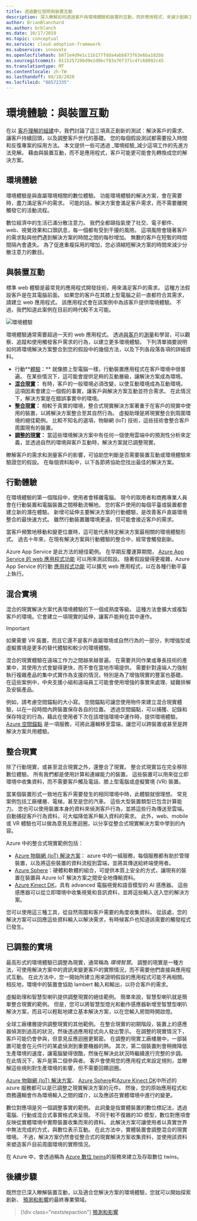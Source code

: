 ```yaml
---
title: 透過數位發明與裝置互動
description: 深入瞭解如何透過客戶與環境體驗和裝置的互動，而非應用程式，來減少創新工作。
author: BrianBlanchard
ms.author: brblanch
ms.date: 10/17/2019
ms.topic: conceptual
ms.service: cloud-adoption-framework
ms.subservice: innovate
ms.openlocfilehash: b871e4d9e1c11b177fdda4abb873f63e6ba182bb
ms.sourcegitcommit: 011525720bd9e2d9bcf03a76f371c4fc68092c45
ms.translationtype: MT
ms.contentlocale: zh-TW
ms.lasthandoff: 08/18/2020
ms.locfileid: "88572335"
---
```

# <a name="ambient-experiences-interact-with-devices"></a>環境體驗：與裝置互動

在以 [客戶理解的組建](./build.md)中，我們討論了這三項真正創新的測試：解決客戶的需求、讓客戶持續回頭，以及調整客戶世代的基礎。 您的每個假設測試都需要投入時間和反復專案的採用方法。 本文提供一些可透過 _環境經驗_減少這項工作的先進方法見解。 藉由與裝置互動，而不是應用程式，客戶可能更可能會先轉換成您的解決方案。

## <a name="ambient-experiences"></a>環境體驗

環境體驗是與直屬環境相關的數位體驗。 功能環境體驗的解決方案，會在需要時，盡力滿足客戶的需求。 可能的話，解決方案會滿足客戶需求，而不需要離開觸發它的活動流程。

數位經濟中的生活已滿分散注意力。 我們全都頤指氣使了社交、電子郵件、web、視覺效果和口頭訊息，每一個都有受到干擾的風險。 這項風險會隨著客戶的需求點與他們遇到解決方案的時間之間的每秒增加。 無數的客戶在短暫的時間間隔內會遺失。 為了促進重複採用的增加，您必須縮短解決方案的時間來減少分散注意力的數目。

## <a name="interact-with-devices"></a>與裝置互動

標準 web 體驗是最常見的應用程式開發技術，用來滿足客戶的需求。 這種方法假設客戶是在其電腦前面。 如果您的客戶在其膝上型電腦之前一直都符合其需求，請建立 web 應用程式。 該應用程式會在該案例中為該客戶提供環境體驗。 不過，我們知道此案例在目前的時代較不太可能。

![環境體驗](../../_images/innovate/ambient-experiences.png)

<!-- docsTest:ignore "learning with the customer" -->

環境體驗通常需要超過一天的 web 應用程式。 透過[與客戶](./learn.md)的[測量](./measure.md)和學習，可以觀察、追蹤和使用觸發客戶需求的行為，以建立更多環境體驗。 下列清單摘要說明如何將環境解決方案整合到您的假設中的幾個方法，以及下列各段落各項的詳細資料。

- 行動**[體驗](#mobile-experience)：** 就像膝上型電腦一樣，行動裝置應用程式在客戶環境中很普遍。 在某些情況下，這可能會提供足夠的互動層級，讓解決方案成為環境。
- **[混合現實](#mixed-reality)：** 有時，客戶的一般環境必須改變，以使互動環境成為互動環境。 這項因素會建立一個假的事實，讓客戶與解決方案互動並符合需求。 在此情況下，解決方案是在錯誤事實中的環境。
- **[整合現實](#integrated-reality)：** 相較于真實的環境，整合式現實解決方案著重于在客戶的現實中使用的裝置，以將解決方案整合至其自然行為。 虛擬助理是將現實整合到周圍環境的絕佳範例。 比較不知名的選項，物聯網 (IoT) 技術，這些技術會整合客戶周圍現有的裝置。
- **[調整的現實](#adjusted-reality)：** 當這些環境解決方案中有任何一個使用雲端中的預測性分析來定義，並透過自然的環境與客戶互動時，解決方案就已調整現實。

瞭解客戶的需求和測量客戶的影響，可協助您判斷是否需要裝置互動或環境體驗來驗證您的假設。 在每個資料點中，以下各節將協助您找出最佳的解決方案。

## <a name="mobile-experience"></a>行動體驗

在環境體驗的第一個階段中，使用者會移離電腦。 現今的取用者和商務專業人員會在行動裝置和電腦裝置之間移動流暢地。 您的客戶使用的每個平臺或裝置都會建立新的潛在體驗。 新增可延伸主要解決方案的行動體驗，是改善客戶直屬環境整合的最快速方式。 雖然行動裝置離環境更遠，但可能會接近客戶的需求。

當客戶頻繁地移動和變更位置時，這可能代表特定解決方案最相關的環境體驗形式。 過去十年來，在現有解決方案與行動體驗的整合中，經常會觸發創新。

Azure App Service 是此方法的絕佳範例。 在早期反覆運算期間， [Azure App Service 的 web 應用程式功能](/azure/app-service/overview) 可以用來測試假設。 隨著假設變得更複雜，Azure App Service 的行動 [應用程式功能](/azure/app-service-mobile) 可以擴充 web 應用程式，以在各種行動平臺上執行。

## <a name="mixed-reality"></a>混合實境

混合的現實解決方案代表環境體驗的下一個成熟度等級。 這種方法會擴大或複製客戶的環境。它會建立一項現實的延伸，讓客戶能夠在其中運作。

> [!IMPORTANT]
> 如果需要 VR 裝置，而且它還不是客戶直屬環境或自然行為的一部分，則增強型或虛擬實境是更多的替代體驗和較少的環境體驗。

混合的現實體驗在遠端工作力之間越來越普遍。 在需要共同作業或專長技術的產業中，其使用方式會變得更快，而不會在當地市場提供。 需要針對遠端人力強制執行複雜產品的集中式實作為支援的情況，特別是為了增強現實的豐富也基礎。 在這些案例中，中央支援小組和遠端員工可能會使用增強的事實來處理、疑難排解及安裝產品。

例如，請考慮空間錨點的大小寫。 空間錨點可讓您使用物件來建立混合現實體驗，以在一段時間內跨裝置保存各自的位置。 透過空間錨點，可以捕獲、記錄和保存特定的行為，藉此在使用者下次在該增強環境中運作時，提供環境體驗。 [Azure 空間錨點](/azure/spatial-anchors/overview) 是一項服務，可將此邏輯移至雲端，讓您可以跨裝置或甚至是跨解決方案共用體驗。

## <a name="integrated-reality"></a>整合現實

除了行動現實，或甚至混合現實之外，還整合了現實。 整合式現實旨在完全移除數位體驗。 所有我們都是使用計算和連線能力的裝置。 這些裝置可以用來從立即環境中收集資料，而不需要客戶觸及電話、膝上型電腦或虛擬實境 (VR) 裝置。

當某個裝置形式一致地在客戶需要發生的相同環境中時，此體驗就很理想。 常見案例包括工廠樓層、電梯，甚至是您的汽車。 這些大型裝置類型已包含計算能力。 您也可以使用裝置本身的資料來偵測客戶行為，並將這些行為傳送至雲端。 自動捕捉客戶行為資料，可大幅降低客戶輸入資料的需求。 此外，web、mobile 或 VR 體驗也可以做為意見反應迴圈，以分享從整合式現實解決方案中學到的內容。

<!-- docsTest:ignore "advanced computer vision" -->

Azure 中的整合式現實範例包括：

- [Azure 物聯網 (IoT) 解決方案](/azure/iot-fundamentals)： azure 中的一組服務，每個服務都有助於管理裝置，以及將這些裝置的資料流程到雲端，並將其傳送給終端使用者。
- [Azure Sphere](/azure-sphere)：硬體和軟體的組合，可提供本質上安全的方式，讓現有的裝置在裝置與 Azure IoT 解決方案之間安全地傳輸資料。
- [Azure Kinect DK](/azure/Kinect-dk)，具有 advanced 電腦視覺和語音模型的 AI 感應器。 這些感應器可以從立即環境中收集視覺和音訊資料，並將這些輸入送入您的解決方案。

您可以使用這三種工具，從自然周圍和客戶需要的角度收集資料。 從該處，您的解決方案可以回應這些資料輸入以解決需求，有時候客戶也知道該需要的觸發程式已發生。

## <a name="adjusted-reality"></a>已調整的實境

最高形式的環境體驗已調整為現實，通常稱為 _環境智慧_。 調整的現實是一種方法，可使用解決方案中的資訊來變更客戶的實際情況，而不需要他們直接與應用程式互動。 在此方法中，您一開始所建立用來證明假設的應用程式可能不再相關。 相反地，環境中的裝置會協助 lambert 輸入和輸出，以符合客戶的需求。

虛擬助理和智慧型喇叭提供調整現實的絕佳範例。 簡單來說，智慧型喇叭就是簡單整合現實的範例。 但是，您可以將智慧型燈光和動作感應器新增至智慧型喇叭解決方案，而且可以輕鬆地建立基本解決方案，以在您輸入房間時開啟燈。

全球工廠樓層提供調整現實的其他範例。 在整合現實的初期階段，裝置上的感應器偵測到過高的狀況，然後透過應用程式向人發出警示。 在調整的現實情況下，客戶可能仍會參與，但意見反應迴圈更緊密。 在調整的現實工廠樓層中，一部裝置可能會在元件行的某處偵測到重要機器的熱。 其次，第二個裝置則會稍微降低生產環境的速度，讓電腦變得很酷，然後在解決此狀況時繼續進行完整的步調。 在此情況下，客戶是第二個參與者。 客戶會使用您的應用程式來設定規則，並瞭解這些規則對生產環境的影響，但不需要回饋迴圈。

[Azure 物聯網 (IoT) 解決方案](/azure/iot-fundamentals)、 [Azure Sphere](/azure-sphere)和[Azure Kinect DK](/azure/Kinect-dk)中所述的 azure 服務都可以是已調整之現實解決方案的元件。 然後，您的原始應用程式和商務邏輯會作為環境輸入之間的媒介，以及應該在實體環境中進行的變更。

數位對應項是另一個調整事實的範例。 此詞彙是指實體裝置的數位標記法，透過電腦、行動或混合式事實格式來呈現。 不同于較不復雜的3D 模型，數位對應項會反映從實體環境中實際裝置收集而來的資料。 此解決方案可讓使用者以真實世界中無法完成的方式，與數位表示互動。 在此方法中，實體裝置會調整混合的現實環境。 不過，解決方案仍然會從整合式的現實解決方案收集資料，並使用該資料來塑造客戶目前周圍環境的實際情況。

在 Azure 中，會透過稱為 [Azure 數位 twins](/azure/digital-twins/about-digital-twins)的服務來建立及存取數位 twins。

## <a name="next-steps"></a>後續步驟

既然您已深入瞭解裝置互動，以及適合您解決方案的環境體驗，您就可以開始探索創新、 [預測和影響](./predict.md)的最終專業領域。

> [!div class="nextstepaction"]
> [預測和影響](./predict.md)
